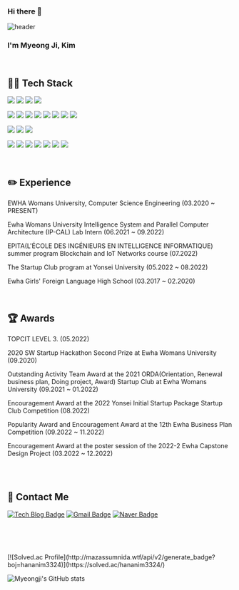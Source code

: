 ### Hi there 👋

<!--
**Gom3rye/Gom3rye** is a ✨ _special_ ✨ repository because its `README.md` (this file) appears on your GitHub profile.

Here are some ideas to get you started:

- 🔭 I’m currently working on ...
- 🌱 I’m currently learning ...
- 👯 I’m looking to collaborate on ...
- 🤔 I’m looking for help with ...
- 💬 Ask me about ...
- 📫 How to reach me: ...
- 😄 Pronouns: ...
- ⚡ Fun fact: ...
-->


![header](https://capsule-render.vercel.app/api?type=waving&color=006400&text=Welcome!&fontColor=F0FFF0)

### I'm Myeong Ji, Kim

<br>

## 👩‍💻 Tech Stack

<img src="https://img.shields.io/badge/python-3776AB?style=for-the-badge&logo=python&logoColor=white"> <img src="https://img.shields.io/badge/c++-00599C?style=for-the-badge&logo=c%2B%2B&logoColor=white"> <img src="https://img.shields.io/badge/c-A8B9CC?style=for-the-badge&logo=c%2B%2B&logoColor=white"> <img src="https://img.shields.io/badge/java-007396?style=for-the-badge&logo=java&logoColor=white">

<img src="https://img.shields.io/badge/pytorch-EE4C2C?style=for-the-badge&logo=pytorch&logoColor=white"> <img src="https://img.shields.io/badge/tensorflow-FF6F00?style=for-the-badge&logo=tensorflow&logoColor=white"> <img src="https://img.shields.io/badge/mysql-4479A1?style=for-the-badge&logo=mysql&logoColor=white"> <img src="https://img.shields.io/badge/mariadb-003545?style=for-the-badge&logo=mariadb&logoColor=white"> <img src="https://img.shields.io/badge/oracle-F80000?style=for-the-badge&logo=oracle&logoColor=white"> <img src="https://img.shields.io/badge/springboot-6DB33F?style=for-the-badge&logo=springboot&logoColor=white"> <img src="https://img.shields.io/badge/react-61DAFB?style=for-the-badge&logo=react&logoColor=black"> <img src="https://img.shields.io/badge/django-092E20?style=for-the-badge&logo=django&logoColor=black">

<img src="https://img.shields.io/badge/html-E34F26?style=for-the-badge&logo=html5&logoColor=white"> <img src="https://img.shields.io/badge/css-1572B6?style=for-the-badge&logo=css3&logoColor=white"> <img src="https://img.shields.io/badge/javascript-F7DF1E?style=for-the-badge&logo=javascript&logoColor=white">

<img src="https://img.shields.io/badge/linux-FCC624?style=for-the-badge&logo=linux&logoColor=black"> <img src="https://img.shields.io/badge/github-181717?style=for-the-badge&logo=github&logoColor=white"> <img src="https://img.shields.io/badge/git-F05032?style=for-the-badge&logo=git&logoColor=white"> <img src="https://img.shields.io/badge/slack-4A154B?style=for-the-badge&logo=slack&logoColor=white"> <img src="https://img.shields.io/badge/microsoft teams-6264A7?style=for-the-badge&logo=microsoft teams&logoColor=white"> <img src="https://img.shields.io/badge/gradle-02303A?style=for-the-badge&logo=gradle&logoColor=white"> <img src="https://img.shields.io/badge/amazonaws-232F3E?style=for-the-badge&logo=amazonaws&logoColor=white"> 

<br>

## ✏️ Experience

EWHA Womans University, Computer Science Engineering  (03.2020 ~ PRESENT)

Ewha Womans University Intelligence System and Parallel Computer Architecture (IP-CAL) Lab Intern  (06.2021 ~ 09.2022)

EPITA(L'ÉCOLE DES INGÉNIEURS EN INTELLIGENCE INFORMATIQUE) summer program Blockchain and IoT Networks course  (07.2022)

The Startup Club program at Yonsei University  (05.2022 ~ 08.2022)

Ewha Girls' Foreign Language High School  (03.2017 ~ 02.2020)

<br>

## 🏆 Awards
TOPCIT LEVEL 3. (05.2022)

2020 SW Startup Hackathon Second Prize at Ewha Womans University  (09.2020)

Outstanding Activity Team Award at the 2021 ORDA(Orientation, Renewal business plan, Doing project, Award) Startup Club at Ewha Womans University  (09.2021 ~ 01.2022)

Encouragement Award at the 2022 Yonsei Initial Startup Package Startup Club Competition  (08.2022)

Popularity Award and Encouragement Award at the 12th Ewha Business Plan Competition  (09.2022 ~ 11.2022)

Encouragement Award at the poster session of the 2022-2 Ewha Capstone Design Project  (03.2022 ~ 12.2022)

<br><br>



## 💌 Contact Me
[![Tech Blog Badge](https://img.shields.io/badge/tistory-000000?style=flat-square&logo=tistroy&logoColor=white&link=https://https://gom3rye.tistory.com/)](https://gom3rye.tistory.com/)
[![Gmail Badge](https://img.shields.io/badge/Gmail-d14836?style=flat-square&logo=Gmail&logoColor=white&link=mailto:kang6@ewhain.net)](mailto:kimmyeongji3@gmail.com)
[![Naver Badge](https://img.shields.io/badge/Naver-03C75A?style=flat-square&logo=Naver&logoColor=white&link=mailto:audwnsrla1@naver.com)](mailto:audwnsrla1@naver.com)

<br> <br>


<br>
[![Solved.ac Profile](http://mazassumnida.wtf/api/v2/generate_badge?boj=hananim3324)](https://solved.ac/hananim3324/)

![Myeongji's GitHub stats](https://github-readme-stats.vercel.app/api?username=gom3rye&show_icons=true&theme=radical)
